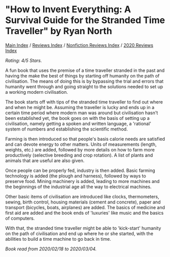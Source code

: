 # "How to Invent Everything: A Survival Guide for the Stranded Time Traveller" by Ryan North

[Main Index](../../../README.md) / [Reviews Index](../../README.md) / [Nonfiction Reviews Index](../README.md) / [2020 Reviews Index](README.md)

*Rating: 4/5 Stars.*

A fun book that uses the premise of a time traveller stranded in the past and having the make the best of things by starting off humanity on the path of civilisation. The means of doing this is by bypassing the trial and errors that humanity went through and going straight to the solutions needed to set up a working modern civilisation.

The book starts off with tips of the stranded time traveller to find out where and when he might be. Assuming the traveller is lucky and ends up in a certain time period where modern man was around but civilisation hasn't been established yet, the book goes on with the basis of setting up a civilisation, namely getting a spoken and written language, a 'rational' system of numbers and establishing the scientific method.

Farming is then introduced so that people's basis calorie needs are satisfied and can devote energy to other matters. Units of measurements (length, weights, etc.) are added, followed by more details on how to farm more productively (selective breeding and crop rotation). A list of plants and animals that are useful are also given.

Once people can be properly fed, industry is then added. Basic farming technology is added (the plough and harness), followed by ways to preserve food. Mining machinery is added, leading to more machines and the beginnings of the industrial age all the way to electrical machines.

Other basic items of civilisation are introduced like clocks, thermometers, sewing, birth control, housing materials (cement and concrete), paper and transport (bicycles, boats, airplanes) are added. The basics of medicine and first aid are added and the book ends of 'luxuries' like music and the basics of computers.

With that, the stranded time traveller might be able to 'kick-start' humanity on the path of civilisation and end up where he or she started, with the abilities to build a time machine to go back in time.

*Book read from 2020/02/18 to 2020/03/04.*
